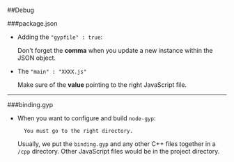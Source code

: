 
##Debug

###package.json

- Adding the `"gypfile" : true`:

	Don't forget the **comma** when you update a new instance within the JSON object.

- The `"main" : "XXXX.js"`

	Make sure of the **value** pointing to the right JavaScript file.

---

###binding.gyp

- When you want to configure and build `node-gyp`:
        
        You must go to the right directory.
	Usually, we put the `binding.gyp` and any other C++ files together in a `/cpp` directory.
	Other JavaScript files would be in the project directory.
	
